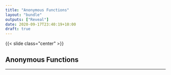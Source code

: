 ```yaml
---
title: "Anonymous Functions"
layout: "bundle"
outputs: ["Reveal"]
date: 2020-09-17T23:40:19+10:00
draft: true
---
```


{{< slide class="center" >}}

## Anonymous Functions

---

